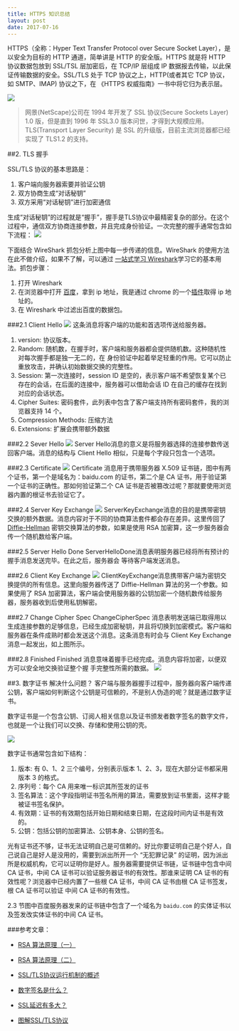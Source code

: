 ```yaml
---
title: HTTPS 知识总结
layout: post
date: 2017-07-16
---
```



HTTPS（全称：Hyper Text Transfer Protocol over Secure Socket Layer），是以安全为目标的 HTTP 通道，简单讲是 HTTP 的安全版。HTTPS 就是将 HTTP 协议数据包放到 SSL/TSL 层加密后，在 TCP/IP 层组成 IP 数据报去传输，以此保证传输数据的安全。SSL/TLS 处于 TCP 协议之上，HTTP(或者其它 TCP 协议，如 SMTP、IMAP) 协议之下，在 《HTTPS 权威指南》一书中将它归为表示层。

![](../images/HttpsGuide/OSI.png)
> 网景(NetScape)公司在 1994 年开发了 SSL 协议(Secure Sockets Layer) 1.0 版，但是直到 1996 年 SSL3.0 版本问世，才得到大规模应用。TLS(Transport Layer Security) 是 SSL 的升级版，目前主流浏览器都已经实现了 TLS1.2 的支持。




##2. TLS 握手

SSL/TLS 协议的基本思路是：

1. 客户端向服务器索要并验证公钥
2. 双方协商生成“对话秘钥”
3. 双方采用“对话秘钥”进行加密通信

生成“对话秘钥”的过程就是“握手”，握手是TLS协议中最精密复杂的部分。在这个过程中，通信双方协商连接参数，并且完成身份验证。一次完整的握手通常包含如下流程：
![](../images/HttpsGuide/shakehand.png)

下面结合 WireShark 抓包分析上图中每一步传递的信息。WireShark 的使用方法在此不做介绍，如果不了解，可以通过 [一站式学习 Wireshark](https://community.emc.com/thread/194901)学习它的基本用法。抓包步骤：

1. 打开 Wireshark
2. 在浏览器中打开 [百度](https://www.baidu.com)，拿到 ip 地址，我是通过 chrome 的一个[插件](https://chrome.google.com/webstore/detail/%E7%BD%91%E7%AB%99-ip-%E4%BF%A1%E6%81%AF%E6%9F%A5%E8%AF%A2/mifjlfhembandabikpiehhokhdepbdai?hl=zh-CN)取得 ip 地址的。
3. 在 Wireshark 中过滤出百度的数据包。

###2.1 Client Hello
![](../images/HttpsGuide/ClientHello.png)
这条消息将客户端的功能和首选项传送给服务器。

1. version: 协议版本。
2. Random: 随机数，在握手时，客户端和服务器都会提供随机数。这种随机性对每次握手都是独一无二的，在 身份验证中起着举足轻重的作用。它可以防止重放攻击，并确认初始数据交换的完整性。
3. Session: 第一次连接时，session ID 是空的，表示客户端不希望恢复某个已存在的会话，在后面的连接中，服务器可以借助会话 ID 在自己的缓存在找到对应的会话状态。
4. Cipher Suites: 密码套件，此列表中包含了客户端支持所有密码套件，我的浏览器支持 14 个。
5. Compression Methods: 压缩方法
6. Extensions: 扩展会携带额外数据

###2.2 Sever Hello
![](../images/HttpsGuide/SeverHello.png)
Server Hello消息的意义是将服务器选择的连接参数传送回客户端。消息的结构与 Client Hello 相似，只是每个字段只包含一个选项。

###2.3 Certificate
![](../images/HttpsGuide/Certificate.png)
Certificate 消息用于携带服务器 X.509 证书链，图中有两个证书，第一个是域名为：baidu.com 的证书，第二个是 CA 证书，用于验证第一个证书的正确性。那如何验证第二个 CA 证书是否被篡改过呢？那就要使用浏览器内置的根证书去验证它了。

###2.4 Server Key Exchange
![](../images/HttpsGuide/ServerKeyExchange.png)
ServerKeyExchange消息的目的是携带密钥交换的额外数据。消息内容对于不同的协商算法套件都会存在差异。这里传回了 [Diffie-Hellman](https://zh.wikipedia.org/wiki/%E8%BF%AA%E8%8F%B2-%E8%B5%AB%E7%88%BE%E6%9B%BC%E5%AF%86%E9%91%B0%E4%BA%A4%E6%8F%9B) 密钥交换算法的参数，如果是使用 RSA 加密算，这一步服务器会传一个随机数给客户端。

###2.5 Server Hello Done
ServerHelloDone消息表明服务器已经将所有预计的握手消息发送完毕。在此之后，服务器会 等待客户端发送消息。

###2.6 Client Key Exchange
![](../images/HttpsGuide/ClientKeyExchange.png)
ClientKeyExchange消息携带客户端为密钥交换提供的所有信息。这里向服务器传送了 Diffie-Hellman 算法的另一个参数。如果使用了 RSA 加密算法，客户端会使用服务器的公钥加密一个随机数传给服务器，服务器收到后使用私钥解密。

###2.7 Change Cipher Spec
ChangeCipherSpec 消息表明发送端已取得用以生成连接参数的足够信息，已经生成加密秘钥，并且将切换到加密模式。客户端和服务器在条件成熟时都会发送这个消息。这条消息有时会与 Client Key Exchange 消息一起发出，如上图所示。

###2.8 Finished
Finished 消息意味着握手已经完成。消息内容将加密，以便双方可以安全地交换验证整个握 手完整性所需的数据。
![](../images/HttpsGuide/ApplicationData.png)

##3. 数字证书
解决什么问题？
客户端与服务器握手过程中，服务器向客户端传递公钥，客户端如何判断这个公钥是可信赖的，不是别人伪造的呢？就是通过数字证书。

数字证书是一个包含公钥、订阅人相关信息以及证书颁发者数字签名的数字文件，也就是一个让我们可以交换、存储和使用公钥的壳。

![](../images/HttpsGuide/GoDaddyCertificate.png)

数字证书通常包含如下结构：

1. 版本: 有 0、1、2 三个编号，分别表示版本 1、2、3，现在大部分证书都采用版本 3 的格式。
2. 序列号：每个 CA 用来唯一标识其所签发的证书
3. 签名算法：这个字段指明证书签名所用的算法，需要放到证书里面，这样才能被证书签名保护。
4. 有效期：证书的有效期包括开始日期和结束日期，在这段时间内证书是有效的。
5. 公钥：包括公钥的加密算法、公钥本身、公钥的签名。

光有证书还不够，证书无法证明自己是可信赖的。好比你要证明自己是个好人，自己说自己是好人是没用的，需要到派出所开一个 “无犯罪记录” 的证明，因为派出所是权威机构，它可以证明你是好人。服务器需要提供证书链，证书链中包含中间 CA 证书，中间 CA 证书可以验证服务器证书的有效性。那谁来证明 CA 证书的有效性呢？浏览器中已经内置了一些根 CA 证书，中间 CA 证书由根 CA 证书签发，根 CA 证书可以验证 中间 CA 证书的有效性。

2.3 节图中百度服务器发来的证书链中包含了一个域名为 `baidu.com` 的实体证书以及签发改实体证书的中间 CA 证书。  


###参考文章：

* [RSA 算法原理（一）](http://www.ruanyifeng.com/blog/2013/06/rsa_algorithm_part_one.html)

* [RSA 算法原理（二）](http://www.ruanyifeng.com/blog/2013/07/rsa_algorithm_part_two.html)

* [SSL/TLS协议运行机制的概述](http://www.ruanyifeng.com/blog/2014/02/ssl_tls.html)
* [数字签名是什么？](http://www.ruanyifeng.com/blog/2011/08/what_is_a_digital_signature.html)

* [SSL延迟有多大？](http://www.ruanyifeng.com/blog/2014/09/ssl-latency.html)

* [图解SSL/TLS协议](http://www.ruanyifeng.com/blog/2014/09/illustration-ssl.html)
